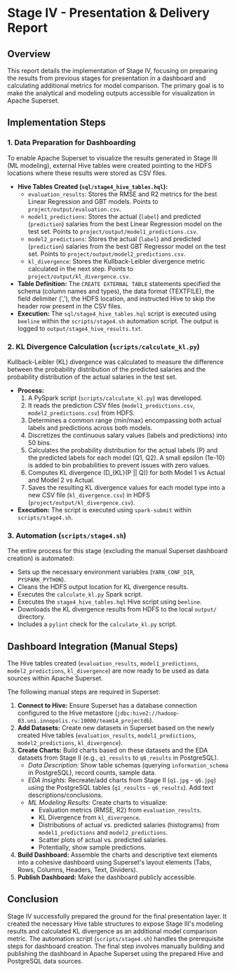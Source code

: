 # Stage IV - Presentation & Delivery Report

## Overview
This report details the implementation of Stage IV, focusing on preparing the results from previous stages for presentation in a dashboard and calculating additional metrics for model comparison. The primary goal is to make the analytical and modeling outputs accessible for visualization in Apache Superset.

## Implementation Steps

### 1. Data Preparation for Dashboarding
To enable Apache Superset to visualize the results generated in Stage III (ML modeling), external Hive tables were created pointing to the HDFS locations where these results were stored as CSV files.

- **Hive Tables Created (`sql/stage4_hive_tables.hql`):**
    - `evaluation_results`: Stores the RMSE and R2 metrics for the best Linear Regression and GBT models. Points to `project/output/evaluation.csv`.
    - `model1_predictions`: Stores the actual (`label`) and predicted (`prediction`) salaries from the best Linear Regression model on the test set. Points to `project/output/model1_predictions.csv`.
    - `model2_predictions`: Stores the actual (`label`) and predicted (`prediction`) salaries from the best GBT Regressor model on the test set. Points to `project/output/model2_predictions.csv`.
    - `kl_divergence`: Stores the Kullback-Leibler divergence metric calculated in the next step. Points to `project/output/kl_divergence.csv`.
- **Table Definition:** The `CREATE EXTERNAL TABLE` statements specified the schema (column names and types), the data format (TEXTFILE), the field delimiter (','), the HDFS location, and instructed Hive to skip the header row present in the CSV files.
- **Execution:** The `sql/stage4_hive_tables.hql` script is executed using `beeline` within the `scripts/stage4.sh` automation script. The output is logged to `output/stage4_hive_results.txt`.

### 2. KL Divergence Calculation (`scripts/calculate_kl.py`)
Kullback-Leibler (KL) divergence was calculated to measure the difference between the probability distribution of the predicted salaries and the probability distribution of the actual salaries in the test set.

- **Process:**
    1.  A PySpark script (`scripts/calculate_kl.py`) was developed.
    2.  It reads the prediction CSV files (`model1_predictions.csv`, `model2_predictions.csv`) from HDFS.
    3.  Determines a common range (min/max) encompassing both actual labels and predictions across both models.
    4.  Discretizes the continuous salary values (labels and predictions) into 50 bins.
    5.  Calculates the probability distribution for the actual labels (P) and the predicted labels for each model (Q1, Q2).
A small epsilon (1e-10) is added to bin probabilities to prevent issues with zero values.
    6.  Computes KL divergence \(D_{KL}(P || Q)\) for both Model 1 vs Actual and Model 2 vs Actual.
    7.  Saves the resulting KL divergence values for each model type into a new CSV file (`kl_divergence.csv`) in HDFS (`project/output/kl_divergence.csv`).
- **Execution:** The script is executed using `spark-submit` within `scripts/stage4.sh`.

### 3. Automation (`scripts/stage4.sh`)
The entire process for this stage (excluding the manual Superset dashboard creation) is automated:
- Sets up the necessary environment variables (`YARN_CONF_DIR`, `PYSPARK_PYTHON`).
- Cleans the HDFS output location for KL divergence results.
- Executes the `calculate_kl.py` Spark script.
- Executes the `stage4_hive_tables.hql` Hive script using `beeline`.
- Downloads the KL divergence results from HDFS to the local `output/` directory.
- Includes a `pylint` check for the `calculate_kl.py` script.

## Dashboard Integration (Manual Steps)
The Hive tables created (`evaluation_results`, `model1_predictions`, `model2_predictions`, `kl_divergence`) are now ready to be used as data sources within Apache Superset.

The following manual steps are required in Superset:
1.  **Connect to Hive:** Ensure Superset has a database connection configured to the Hive metastore (`jdbc:hive2://hadoop-03.uni.innopolis.ru:10000/team14_projectdb`).
2.  **Add Datasets:** Create new datasets in Superset based on the newly created Hive tables (`evaluation_results`, `model1_predictions`, `model2_predictions`, `kl_divergence`).
3.  **Create Charts:** Build charts based on these datasets and the EDA datasets from Stage II (e.g., `q1_results` to `q6_results` in PostgreSQL).
    - *Data Description:* Show table schemas (querying `information_schema` in PostgreSQL), record counts, sample data.
    - *EDA Insights:* Recreate/add charts from Stage II (`q1.jpg` - `q6.jpg`) using the PostgreSQL tables (`q1_results` - `q6_results`). Add text descriptions/conclusions.
    - *ML Modeling Results:* Create charts to visualize:
        - Evaluation metrics (RMSE, R2) from `evaluation_results`.
        - KL Divergence from `kl_divergence`.
        - Distributions of actual vs. predicted salaries (histograms) from `model1_predictions` and `model2_predictions`.
        - Scatter plots of actual vs. predicted salaries.
        - Potentially, show sample predictions.
4.  **Build Dashboard:** Assemble the charts and descriptive text elements into a cohesive dashboard using Superset's layout elements (Tabs, Rows, Columns, Headers, Text, Dividers).
5.  **Publish Dashboard:** Make the dashboard publicly accessible.

## Conclusion
Stage IV successfully prepared the ground for the final presentation layer. It created the necessary Hive table structures to expose Stage III's modeling results and calculated KL divergence as an additional model comparison metric. The automation script (`scripts/stage4.sh`) handles the prerequisite steps for dashboard creation. The final step involves manually building and publishing the dashboard in Apache Superset using the prepared Hive and PostgreSQL data sources. 
